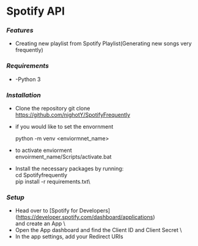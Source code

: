 # Spotify API


### _Features_ 

- Creating new playlist from Spotify Playlist(Generating new songs very frequently)

### _Requirements_ 
- -Python 3

### _Installation_ 

- Clone the repository
  git clone https://github.com/nighotY/SpotifyFrequently

- if you would like to set the envornment

  python -m venv <enviormnet_name>
- to activate enviorment \
  envoirment_name/Scripts/activate.bat
 
- Install the necessary packages by running:  \
  cd Spotifyfrequently \
  pip install -r requirements.txt\
 

### _Setup_ 


- Head over to [Spotify for Developers] (https://developer.spotify.com/dashboard/applications) \
and create an App \
- Open the App dashboard and find the Client ID and Client Secret \
- In the app settings, add your Redirect URIs



